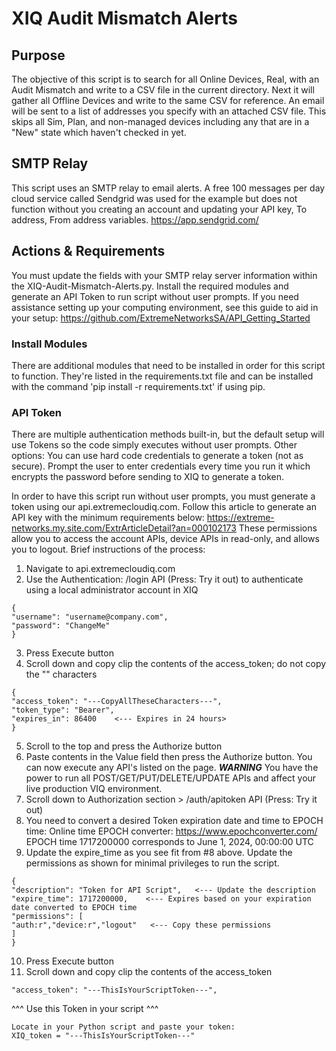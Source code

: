 # XIQ Audit Mismatch Alerts
## Purpose
The objective of this script is to search for all Online Devices, Real, with an Audit Mismatch and write to a CSV file in the current directory.  Next it will gather all Offline Devices and write to the same CSV for reference.  An email will be sent to a list of addresses you specify with an attached CSV file.  This skips all Sim, Plan, and non-managed devices including any that are in a "New" state which haven't checked in yet.

## SMTP Relay
This script uses an SMTP relay to email alerts.  A free 100 messages per day cloud service called Sendgrid was used for the example but does not function without you creating an account and updating your API key, To address, From address variables.
https://app.sendgrid.com/

## Actions & Requirements
You must update the fields with your SMTP relay server information within the XIQ-Audit-Mismatch-Alerts.py.  Install the required modules and generate an API Token to run script without user prompts.  If you need assistance setting up your computing environment, see this guide to aid in your setup: https://github.com/ExtremeNetworksSA/API_Getting_Started

### Install Modules
There are additional modules that need to be installed in order for this script to function.  They're listed in the requirements.txt file and can be installed with the command 'pip install -r requirements.txt' if using pip.

### API Token
There are multiple authentication methods built-in, but the default setup will use Tokens so the code simply executes without user prompts.   Other options:  You can use hard code credentials to generate a token (not as secure).  Prompt the user to enter credentials every time you run it which encrypts the password before sending to XIQ to generate a token.

In order to have this script run without user prompts, you must generate a token using our api.extremecloudiq.com.
Follow this article to generate an API key with the minimum requirements below:  https://extreme-networks.my.site.com/ExtrArticleDetail?an=000102173
These permissions allow you to access the account APIs, device APIs in read-only, and allows you to logout.
Brief instructions of the process:
  1) Navigate to api.extremecloudiq.com
  2) Use the Authentication: /login API (Press: Try it out) to authenticate using a local administrator account in XIQ
  
    {
    "username": "username@company.com",
    "password": "ChangeMe"
    }
  3) Press Execute button
  4) Scroll down and copy clip the contents of the access_token; do not copy the "" characters

    {
    "access_token": "---CopyAllTheseCharacters---",
    "token_type": "Bearer",
    "expires_in": 86400    <--- Expires in 24 hours>
    }
  5) Scroll to the top and press the Authorize button
  6) Paste contents in the Value field then press the Authorize button.  You can now execute any API's listed on the page.  ***WARNING*** You have the power to run all POST/GET/PUT/DELETE/UPDATE APIs and affect your live production VIQ environment.
  7) Scroll down to Authorization section > /auth/apitoken API (Press: Try it out)
  8) You need to convert a desired Token expiration date and time to EPOCH time:  Online time EPOCH converter:  https://www.epochconverter.com/
     EPOCH time 1717200000 corresponds to June 1, 2024, 00:00:00 UTC
  9) Update the expire_time as you see fit from #8 above.  Update the permissions as shown for minimal privileges to run the script.

    {
    "description": "Token for API Script",   <--- Update the description
    "expire_time": 1717200000,    <--- Expires based on your expiration date converted to EPOCH time
    "permissions": [
    "auth:r","device:r","logout"   <--- Copy these permissions
    ]
    }
  10) Press Execute button
  11) Scroll down and copy clip the contents of the access_token

    "access_token": "---ThisIsYourScriptToken---",
  ^^^ Use this Token in your script ^^^
    
    Locate in your Python script and paste your token:
    XIQ_token = "---ThisIsYourScriptToken---"
